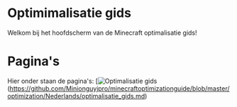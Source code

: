 # Optimimalisatie gids
Welkom bij het hoofdscherm van de Minecraft optimalisatie gids!
# Pagina's
Hier onder staan de pagina's:
[![Optimalisatie gids](https://img.shields.io/badge/Optimalisatie%20gids-%20grey)(https://github.com/Minionguyjpro/minecraftoptimizationguide/blob/master/optimization/Nederlands/optimalisatie_gids.md)

